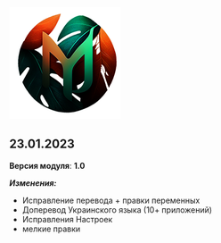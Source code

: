 <img src="https://raw.githubusercontent.com/kazhemons/CNtoRU/main/img/Logo.png">

## 23.01.2023 ##

**Версия модуля**: **1.0**

***Изменения:***
- Исправление перевода + правки переменных
- Доперевод Украинского языка (10+ приложений)
- Исправления Настроек
- мелкие правки

